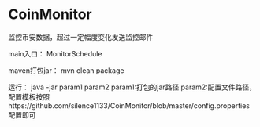# CoinMonitor
监控币安数据，超过一定幅度变化发送监控邮件

main入口：
MonitorSchedule

maven打包jar：
mvn clean package

运行：
java -jar param1 param2
param1:打包的jar路径
param2:配置文件路径，配置模板按照https://github.com/silence1133/CoinMonitor/blob/master/config.properties 配置即可

